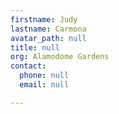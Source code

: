 ```yaml
---
firstname: Judy
lastname: Carmona
avatar_path: null
title: null
org: Alamodome Gardens
contact:
  phone: null
  email: null

---
```


